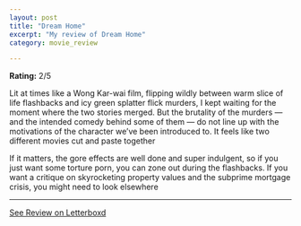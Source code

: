 ```yaml
---
layout: post
title: "Dream Home"
excerpt: "My review of Dream Home"
category: movie_review

---
```


**Rating:** 2/5

Lit at times like a Wong Kar-wai film, flipping wildly between warm slice of life flashbacks and icy green splatter flick murders, I kept waiting for the moment where the two stories merged. But the brutality of the murders — and the intended comedy behind some of them — do not line up with the motivations of the character we’ve been introduced to. It feels like two different movies cut and paste together

If it matters, the gore effects are well done and super indulgent, so if you just want some torture porn, you can zone out during the flashbacks. If you want a critique on skyrocketing property values and the subprime mortgage crisis, you might need to look elsewhere

<hr>

[See Review on Letterboxd](https://boxd.it/3RXGCZ)
